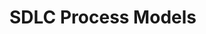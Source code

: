 <div id="title">

# SDLC Process Models
</div>

<div id="body">

<include src="introduction/container-inParent-asPanel.md" boilerplate />
<include src="exampleProcessModels/container-inParent-asPanel.md" boilerplate />
<include src="more/container-inParent-asPanel.md" boilerplate />
<include src="summary/container-inParent-asPanel.md" boilerplate />

</div>